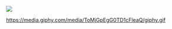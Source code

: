 <img src="https://www.codewars.com/users/langnostic/badges/large" />  

https://media.giphy.com/media/ToMjGpEgG0TD1cFleaQ/giphy.gif
